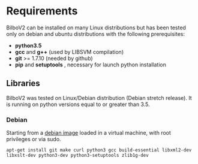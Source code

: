 # Requirements #

BilboV2 can be installed on many Linux distributions but has been tested only on debian and ubuntu distributions with the following prerequisites:

* **python3.5**
* **gcc** and **g++** (used by LIBSVM compilation)
* **git** >= 1.7.10 (needed by github)
* **pip** and **setuptools** , necessary for launch python installation



## Libraries ##

BilboV2 was tested on Linux/Debian distribution (Debian stretch release). It is running on python versions equal to or greater than 3.5. 


### Debian ###

Starting from a [debian image](https://www.debian.org/distrib/) loaded in a virtual machine, with root privileges or via sudo.

```
apt-get install git make curl python3 gcc build-essential libxml2-dev libxslt-dev python3-dev python3-setuptools zlib1g-dev
```





